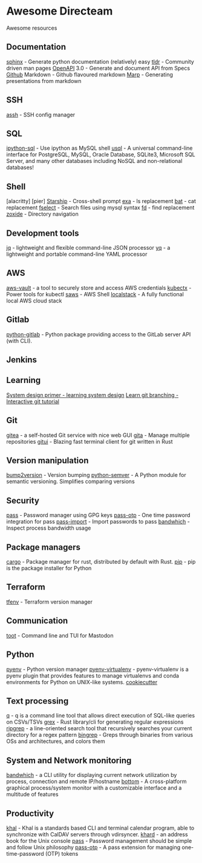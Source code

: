 # Awesome Directeam

Awesome resources


## Documentation

[sphinx](https://github.com/sphinx-doc/sphinx) - Generate python documentation (relatively) easy
[tldr](https://github.com/tldr-pages/tldr) - Community driven man pages
[OpenAPI](https://github.com/OAI/OpenAPI-Specification) 3.0 - Generate and document API from Specs
[Github](https://guides.github.com/features/mastering-markdown/) Markdown - Github flavoured markdown
[Marp](https://github.com/marp-team/marp) - Generating presentations from markdown

## SSH

[assh](https://github.com/moul/assh) - SSH config manager

## SQL

[ipython-sql](https://github.com/catherinedevlin/ipython-sql) - Use ipython as MySQL shell
[usql](https://github.com/xo/usql) - A universal command-line interface for PostgreSQL, MySQL, Oracle Database, SQLite3, Microsoft SQL Server, and many other databases including NoSQL and non-relational databases!

## Shell

[alacritty]
[pier]
[Starship](https://github.com/starship/starship) - Cross-shell prompt
[exa](https://github.com/ogham/exa) - ls replacement
[bat](https://github.com/sharkdp/bat) - cat replacement
[fselect](https://github.com/jhspetersson/fselect) - Search files using mysql syntax
[fd](https://github.com/sharkdp/fd) - find replacement
[zoxide](https://github.com/ajeetdsouza/zoxide) - Directory navigation

## Development tools
[jq](https://github.com/stedolan/jq) - lightweight and flexible command-line JSON processor
[yq](https://github.com/mikefarah/yq) - a lightweight and portable command-line YAML processor

## AWS
[aws-vault](https://github.com/99designs/aws-vault) - a tool to securely store and access AWS credentials
[kubectx](https://github.com/ahmetb/kubectx) - Power tools for kubectl
[saws](https://github.com/donnemartin/saws) - AWS Shell
[localstack](https://github.com/localstack/localstack) - A fully functional local AWS cloud stack

## Gitlab
[python-gitlab](https://github.com/python-gitlab/python-gitlab) - Python package providing access to the GitLab server API (with CLI).

## Jenkins

## Learning
[System design primer - learning system design](https://github.com/donnemartin/system-design-primer)
[Learn git branching - Interactive git tutorial](https://learngitbranching.js.org/)

## Git
[gitea](https://github.com/go-gitea/gitea) - a self-hosted Git service with nice web GUI
[gita](https://github.com/nosarthur/gita) - Manage multiple repositories
[gitui](https://github.com/extrawurst/gitui) - Blazing fast terminal client for git written in Rust

## Version manipulation
[bump2version](https://github.com/c4urself/bump2version) - Version bumping
[python-semver](https://github.com/python-semver/python-semver) - A Python module for semantic versioning. Simplifies comparing versions

## Security
[pass](https://github.com/zx2c4/password-store) - Password manager using GPG keys
[pass-otp](https://github.com/tadfisher/pass-otp) - One time password integration for pass
[pass-import](https://github.com/roddhjav/pass-import) - Import passwords to pass
[bandwhich](https://github.com/imsnif/bandwhich) - Inspect process bandwidth usage 

## Package managers
[cargo](https://github.com/rust-lang/cargo) - Package manager for rust, distributed by default with Rust.
[pip](https://github.com/pypa/pip) - pip is the package installer for Python

## Terraform
[tfenv](https://github.com/tfutils/tfenv) - Terraform version manager

## Communication
[toot](https://github.com/ihabunek/toot) - Command line and TUI for Mastodon

## Python
[pyenv](https://github.com/pyenv/pyenv) - Python version manager
[pyenv-virtualenv](https://github.com/pyenv/pyenv-virtualenv) - pyenv-virtualenv is a pyenv plugin that provides features to manage virtualenvs and conda environments for Python on UNIX-like systems.
[cookiecutter]()

## Text processing
[q](https://github.com/harelba/q) - q is a command line tool that allows direct execution of SQL-like queries on CSVs/TSVs
[grex](https://github.com/pemistahl/grex) - Rust library/cli for generating regular expressions
[ripgrep](https://github.com/BurntSushi/ripgrep) - a line-oriented search tool that recursively searches your current directory for a regex pattern
[bingrep](https://github.com/m4b/bingrep) - Greps through binaries from various OSs and architectures, and colors them

## System and Network monitoring
[bandwhich](https://github.com/imsnif/bandwhich) - a CLI utility for displaying current network utilization by process, connection and remote IP/hostname
[bottom](https://github.com/ClementTsang/bottom) - A cross-platform graphical process/system monitor with a customizable interface and a multitude of features

## Productivity
[khal](https://github.com/pimutils/khal) - Khal is a standards based CLI and terminal calendar program, able to synchronize with CalDAV servers through vdirsyncer.
[khard](https://github.com/scheibler/khard) - an address book for the Unix console
[pass](https://www.passwordstore.org/) - Password management should be simple and follow Unix philosophy
[pass-otp](https://github.com/tadfisher/pass-otp) - A pass extension for managing one-time-password (OTP) tokens
